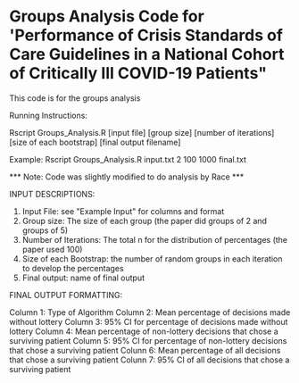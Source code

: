 # Groups Analysis Code for 'Performance of Crisis Standards of Care Guidelines in a National Cohort of Critically Ill COVID-19 Patients"

This code is for the groups analysis

Running Instructions:

Rscript Groups_Analysis.R [input file] [group size] [number of iterations] [size of each bootstrap] [final output filename]

Example:
Rscript Groups_Analysis.R input.txt 2 100 1000 final.txt


*** Note: Code was slightly modified to do analysis by Race ***

INPUT DESCRIPTIONS:

1. Input File: see "Example Input" for columns and format 
2. Group size: The size of each group (the paper did groups of 2 and groups of 5)
3. Number of Iterations: The total n for the distribution of percentages (the paper used 100)
4. Size of each Bootstrap: the number of random groups in each iteration to develop the percentages
5. Final output: name of final output

FINAL OUTPUT FORMATTING:

Column 1: Type of Algorithm
Column 2: Mean percentage of decisions made without lottery
Column 3: 95% CI for percentage of decisions made without lottery
Column 4: Mean percentage of non-lottery decisions that chose a surviving patient
Column 5: 95% CI for percentage of non-lottery decisions that chose a surviving patient
Colunn 6: Mean percentage of all decisions that chose a surviving patient
Colunn 7: 95% CI  of all decisions that chose a surviving patient

